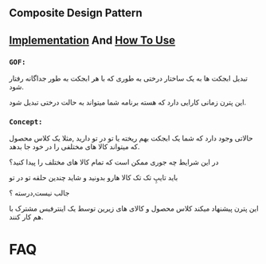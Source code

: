 ﻿## Composite Design Pattern

## [Implementation](./Implementation/CompositeObject.cs) And [How To Use](./UseComposite.cs)


### **`GOF:`**

تبدیل ابجکت ها به یک ساختار درختی به طوری که با هر ابجکت به طور جداگانه رفتار شود.

این پترن زمانی کارایی دارد که هسته برنامه شما میتواند به حالت درختی تبدیل شود.

### **`Concept:`**

حالاتی وجود دارد که شما یک ابجکت بهم ریخته یا تو در تو دارید ,مثلا یک کلاس محصول که میتواند کالا های مختلفی را در خود جا بدهد.

در این شرایط چه جوری ممکن است که تمام کالا های مختلف را پیدا کنید؟

باید تایپِ تک تک کالا هارو بدونید و شاید چندین حلقه تو در تو

جالب نیست,درسته ؟

این پترن پیشنهاد میکند کلاس محصول و کالای های زیرین توسط یک اینترفیس مشترک با هم کار کنند.


# FAQ 